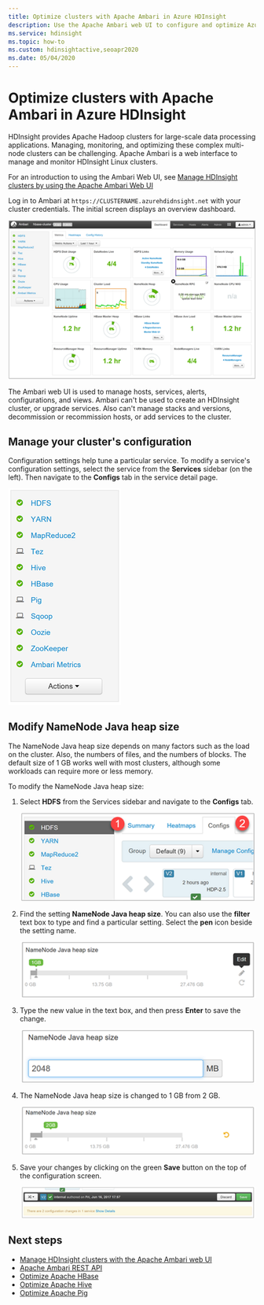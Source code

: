```yaml
---
title: Optimize clusters with Apache Ambari in Azure HDInsight
description: Use the Apache Ambari web UI to configure and optimize Azure HDInsight clusters.
ms.service: hdinsight
ms.topic: how-to
ms.custom: hdinsightactive,seoapr2020
ms.date: 05/04/2020
---
```


# Optimize clusters with Apache Ambari in Azure HDInsight

HDInsight provides Apache Hadoop clusters for large-scale data processing applications. Managing, monitoring, and optimizing these complex multi-node clusters can be challenging. Apache Ambari is a web interface to manage and monitor HDInsight Linux clusters.

For an introduction to using the Ambari Web UI, see [Manage HDInsight clusters by using the Apache Ambari Web UI](hdinsight-hadoop-manage-ambari.md)

Log in to  Ambari at `https://CLUSTERNAME.azurehdidnsight.net` with your cluster credentials. The initial screen  displays an overview dashboard.

![Apache Ambari user dashboard displayed](./media/hdinsight-changing-configs-via-ambari/apache-ambari-dashboard.png)

The Ambari web UI is used to manage hosts, services, alerts, configurations, and views. Ambari can't be used to create an HDInsight cluster, or upgrade services. Also can't manage stacks and versions, decommission or recommission hosts, or add services to the cluster.

## Manage your cluster's configuration

Configuration settings help tune a particular service. To modify a service's configuration settings, select the service from the **Services** sidebar (on the left). Then navigate to the **Configs** tab in the service detail page.

![Apache Ambari Services sidebar](./media/hdinsight-changing-configs-via-ambari/ambari-services-sidebar.png)

## Modify NameNode Java heap size

The NameNode Java heap size depends on many factors such as the load on the cluster. Also, the numbers of files, and the numbers of blocks. The default size of 1 GB works well with most clusters, although some workloads can require more or less memory.

To modify the NameNode Java heap size:

1. Select **HDFS** from the Services sidebar and navigate to the **Configs** tab.

    ![Apache Ambari HDFS configuration](./media/hdinsight-changing-configs-via-ambari/ambari-apache-hdfs-config.png)

1. Find the setting **NameNode Java heap size**. You can also use the **filter** text box to type and find a particular setting. Select the **pen** icon beside the setting name.

    ![Apache Ambari NameNode Java heap size](./media/hdinsight-changing-configs-via-ambari/ambari-java-heap-size.png)

1. Type the new value in the text box, and then press **Enter** to save the change.

    ![Ambari Edit NameNode Java heap size1](./media/hdinsight-changing-configs-via-ambari/java-heap-size-edit1.png)

1. The NameNode Java heap size is changed to 1 GB from 2 GB.

    ![Edited NameNode Java heap size2](./media/hdinsight-changing-configs-via-ambari/java-heap-size-edited.png)

1. Save your changes by clicking on the green **Save** button on the top of the configuration screen.

    ![`Apache Ambari save configurations`](./media/hdinsight-changing-configs-via-ambari/ambari-save-changes1.png)

## Next steps

* [Manage HDInsight clusters with the Apache Ambari web UI](hdinsight-hadoop-manage-ambari.md)
* [Apache Ambari REST API](hdinsight-hadoop-manage-ambari-rest-api.md)
* [Optimize Apache HBase](./optimize-hbase-ambari.md)
* [Optimize Apache Hive](./optimize-hive-ambari.md)
* [Optimize Apache Pig](./optimize-pig-ambari.md)
